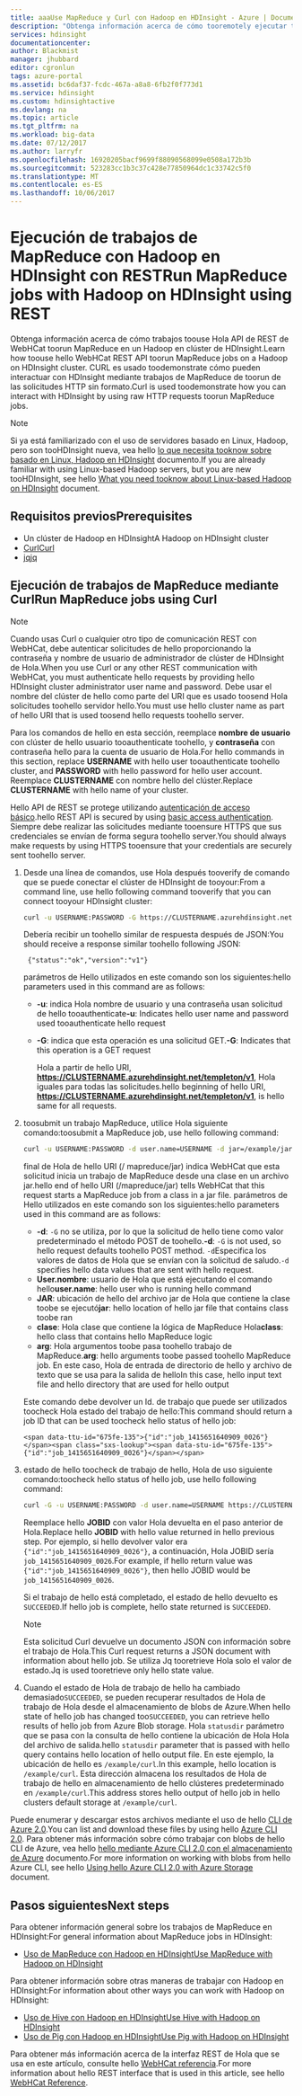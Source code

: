 ```yaml
---
title: aaaUse MapReduce y Curl con Hadoop en HDInsight - Azure | Documentos de Microsoft
description: "Obtenga información acerca de cómo tooremotely ejecutar trabajos de MapReduce con Hadoop en HDInsight con Curl."
services: hdinsight
documentationcenter: 
author: Blackmist
manager: jhubbard
editor: cgronlun
tags: azure-portal
ms.assetid: bc6daf37-fcdc-467a-a8a8-6fb2f0f773d1
ms.service: hdinsight
ms.custom: hdinsightactive
ms.devlang: na
ms.topic: article
ms.tgt_pltfrm: na
ms.workload: big-data
ms.date: 07/12/2017
ms.author: larryfr
ms.openlocfilehash: 16920205bacf9699f88090568099e0508a172b3b
ms.sourcegitcommit: 523283cc1b3c37c428e77850964dc1c33742c5f0
ms.translationtype: MT
ms.contentlocale: es-ES
ms.lasthandoff: 10/06/2017
---
```

# <a name="run-mapreduce-jobs-with-hadoop-on-hdinsight-using-rest"></a><span data-ttu-id="675fe-103">Ejecución de trabajos de MapReduce con Hadoop en HDInsight con REST</span><span class="sxs-lookup"><span data-stu-id="675fe-103">Run MapReduce jobs with Hadoop on HDInsight using REST</span></span>

<span data-ttu-id="675fe-104">Obtenga información acerca de cómo trabajos toouse Hola API de REST de WebHCat toorun MapReduce en un Hadoop en clúster de HDInsight.</span><span class="sxs-lookup"><span data-stu-id="675fe-104">Learn how toouse hello WebHCat REST API toorun MapReduce jobs on a Hadoop on HDInsight cluster.</span></span> <span data-ttu-id="675fe-105">CURL es usado toodemonstrate cómo pueden interactuar con HDInsight mediante trabajos de MapReduce de toorun de las solicitudes HTTP sin formato.</span><span class="sxs-lookup"><span data-stu-id="675fe-105">Curl is used toodemonstrate how you can interact with HDInsight by using raw HTTP requests toorun MapReduce jobs.</span></span>

> [!NOTE]
> <span data-ttu-id="675fe-106">Si ya está familiarizado con el uso de servidores basado en Linux, Hadoop, pero son tooHDInsight nueva, vea hello [lo que necesita tooknow sobre basado en Linux, Hadoop en HDInsight](hdinsight-hadoop-linux-information.md) documento.</span><span class="sxs-lookup"><span data-stu-id="675fe-106">If you are already familiar with using Linux-based Hadoop servers, but you are new tooHDInsight, see hello [What you need tooknow about Linux-based Hadoop on HDInsight](hdinsight-hadoop-linux-information.md) document.</span></span>


## <span data-ttu-id="675fe-107"><a id="prereq"></a>Requisitos previos</span><span class="sxs-lookup"><span data-stu-id="675fe-107"><a id="prereq"></a>Prerequisites</span></span>

* <span data-ttu-id="675fe-108">Un clúster de Hadoop en HDInsight</span><span class="sxs-lookup"><span data-stu-id="675fe-108">A Hadoop on HDInsight cluster</span></span>
* [<span data-ttu-id="675fe-109">Curl</span><span class="sxs-lookup"><span data-stu-id="675fe-109">Curl</span></span>](http://curl.haxx.se/)
* [<span data-ttu-id="675fe-110">jq</span><span class="sxs-lookup"><span data-stu-id="675fe-110">jq</span></span>](http://stedolan.github.io/jq/)

## <span data-ttu-id="675fe-111"><a id="curl"></a>Ejecución de trabajos de MapReduce mediante Curl</span><span class="sxs-lookup"><span data-stu-id="675fe-111"><a id="curl"></a>Run MapReduce jobs using Curl</span></span>

> [!NOTE]
> <span data-ttu-id="675fe-112">Cuando usas Curl o cualquier otro tipo de comunicación REST con WebHCat, debe autenticar solicitudes de hello proporcionando la contraseña y nombre de usuario de administrador de clúster de HDInsight de Hola.</span><span class="sxs-lookup"><span data-stu-id="675fe-112">When you use Curl or any other REST communication with WebHCat, you must authenticate hello requests by providing hello HDInsight cluster administrator user name and password.</span></span> <span data-ttu-id="675fe-113">Debe usar el nombre del clúster de hello como parte del URI que es usado toosend Hola solicitudes toohello servidor hello.</span><span class="sxs-lookup"><span data-stu-id="675fe-113">You must use hello cluster name as part of hello URI that is used toosend hello requests toohello server.</span></span>
>
> <span data-ttu-id="675fe-114">Para los comandos de hello en esta sección, reemplace **nombre de usuario** con clúster de hello usuario tooauthenticate toohello, y **contraseña** con contraseña hello para la cuenta de usuario de Hola.</span><span class="sxs-lookup"><span data-stu-id="675fe-114">For hello commands in this section, replace **USERNAME** with hello user tooauthenticate toohello cluster, and **PASSWORD** with hello password for hello user account.</span></span> <span data-ttu-id="675fe-115">Reemplace **CLUSTERNAME** con nombre hello del clúster.</span><span class="sxs-lookup"><span data-stu-id="675fe-115">Replace **CLUSTERNAME** with hello name of your cluster.</span></span>
>
> <span data-ttu-id="675fe-116">Hello API de REST se protege utilizando [autenticación de acceso básico](http://en.wikipedia.org/wiki/Basic_access_authentication).</span><span class="sxs-lookup"><span data-stu-id="675fe-116">hello REST API is secured by using [basic access authentication](http://en.wikipedia.org/wiki/Basic_access_authentication).</span></span> <span data-ttu-id="675fe-117">Siempre debe realizar las solicitudes mediante tooensure HTTPS que sus credenciales se envían de forma segura toohello server.</span><span class="sxs-lookup"><span data-stu-id="675fe-117">You should always make requests by using HTTPS tooensure that your credentials are securely sent toohello server.</span></span>


1. <span data-ttu-id="675fe-118">Desde una línea de comandos, use Hola después tooverify de comando que se puede conectar el clúster de HDInsight de tooyour:</span><span class="sxs-lookup"><span data-stu-id="675fe-118">From a command line, use hello following command tooverify that you can connect tooyour HDInsight cluster:</span></span>

    ```bash
    curl -u USERNAME:PASSWORD -G https://CLUSTERNAME.azurehdinsight.net/templeton/v1/status
    ```

    <span data-ttu-id="675fe-119">Debería recibir un toohello similar de respuesta después de JSON:</span><span class="sxs-lookup"><span data-stu-id="675fe-119">You should receive a response similar toohello following JSON:</span></span>

        {"status":"ok","version":"v1"}

    <span data-ttu-id="675fe-120">parámetros de Hello utilizados en este comando son los siguientes:</span><span class="sxs-lookup"><span data-stu-id="675fe-120">hello parameters used in this command are as follows:</span></span>

   * <span data-ttu-id="675fe-121">**-u**: indica Hola nombre de usuario y una contraseña usan solicitud de hello tooauthenticate</span><span class="sxs-lookup"><span data-stu-id="675fe-121">**-u**: Indicates hello user name and password used tooauthenticate hello request</span></span>
   * <span data-ttu-id="675fe-122">**-G**: indica que esta operación es una solicitud GET.</span><span class="sxs-lookup"><span data-stu-id="675fe-122">**-G**: Indicates that this operation is a GET request</span></span>

     <span data-ttu-id="675fe-123">Hola a partir de hello URI, **https://CLUSTERNAME.azurehdinsight.net/templeton/v1**, Hola iguales para todas las solicitudes.</span><span class="sxs-lookup"><span data-stu-id="675fe-123">hello beginning of hello URI, **https://CLUSTERNAME.azurehdinsight.net/templeton/v1**, is hello same for all requests.</span></span>

2. <span data-ttu-id="675fe-124">toosubmit un trabajo MapReduce, utilice Hola siguiente comando:</span><span class="sxs-lookup"><span data-stu-id="675fe-124">toosubmit a MapReduce job, use hello following command:</span></span>

    ```bash
    curl -u USERNAME:PASSWORD -d user.name=USERNAME -d jar=/example/jars/hadoop-mapreduce-examples.jar -d class=wordcount -d arg=/example/data/gutenberg/davinci.txt -d arg=/example/data/CurlOut https://CLUSTERNAME.azurehdinsight.net/templeton/v1/mapreduce/jar
    ```

    <span data-ttu-id="675fe-125">final de Hola de hello URI (/ mapreduce/jar) indica WebHCat que esta solicitud inicia un trabajo de MapReduce desde una clase en un archivo jar.</span><span class="sxs-lookup"><span data-stu-id="675fe-125">hello end of hello URI (/mapreduce/jar) tells WebHCat that this request starts a MapReduce job from a class in a jar file.</span></span> <span data-ttu-id="675fe-126">parámetros de Hello utilizados en este comando son los siguientes:</span><span class="sxs-lookup"><span data-stu-id="675fe-126">hello parameters used in this command are as follows:</span></span>

   * <span data-ttu-id="675fe-127">**-d**: `-G` no se utiliza, por lo que la solicitud de hello tiene como valor predeterminado el método POST de toohello.</span><span class="sxs-lookup"><span data-stu-id="675fe-127">**-d**: `-G` is not used, so hello request defaults toohello POST method.</span></span> <span data-ttu-id="675fe-128">`-d`Especifica los valores de datos de Hola que se envían con la solicitud de saludo.</span><span class="sxs-lookup"><span data-stu-id="675fe-128">`-d` specifies hello data values that are sent with hello request.</span></span>
    * <span data-ttu-id="675fe-129">**User.nombre**: usuario de Hola que está ejecutando el comando hello</span><span class="sxs-lookup"><span data-stu-id="675fe-129">**user.name**: hello user who is running hello command</span></span>
    * <span data-ttu-id="675fe-130">**JAR**: ubicación de hello del archivo jar de Hola que contiene la clase toobe se ejecutó</span><span class="sxs-lookup"><span data-stu-id="675fe-130">**jar**: hello location of hello jar file that contains class toobe ran</span></span>
    * <span data-ttu-id="675fe-131">**clase**: Hola clase que contiene la lógica de MapReduce Hola</span><span class="sxs-lookup"><span data-stu-id="675fe-131">**class**: hello class that contains hello MapReduce logic</span></span>
    * <span data-ttu-id="675fe-132">**arg**: Hola argumentos toobe pasa toohello trabajo de MapReduce.</span><span class="sxs-lookup"><span data-stu-id="675fe-132">**arg**: hello arguments toobe passed toohello MapReduce job.</span></span> <span data-ttu-id="675fe-133">En este caso, Hola de entrada de directorio de hello y archivo de texto que se usa para la salida de hello</span><span class="sxs-lookup"><span data-stu-id="675fe-133">In this case, hello input text file and hello directory that are used for hello output</span></span>

     <span data-ttu-id="675fe-134">Este comando debe devolver un Id. de trabajo que puede ser utilizados toocheck Hola estado del trabajo de hello:</span><span class="sxs-lookup"><span data-stu-id="675fe-134">This command should return a job ID that can be used toocheck hello status of hello job:</span></span>

       <span data-ttu-id="675fe-135">{"id":"job_1415651640909_0026"}</span><span class="sxs-lookup"><span data-stu-id="675fe-135">{"id":"job_1415651640909_0026"}</span></span>

3. <span data-ttu-id="675fe-136">estado de hello toocheck de trabajo de hello, Hola de uso siguiente comando:</span><span class="sxs-lookup"><span data-stu-id="675fe-136">toocheck hello status of hello job, use hello following command:</span></span>

    ```bash
    curl -G -u USERNAME:PASSWORD -d user.name=USERNAME https://CLUSTERNAME.azurehdinsight.net/templeton/v1/jobs/JOBID | jq .status.state
    ```

    <span data-ttu-id="675fe-137">Reemplace hello **JOBID** con valor Hola devuelta en el paso anterior de Hola.</span><span class="sxs-lookup"><span data-stu-id="675fe-137">Replace hello **JOBID** with hello value returned in hello previous step.</span></span> <span data-ttu-id="675fe-138">Por ejemplo, si hello devolver valor era `{"id":"job_1415651640909_0026"}`, a continuación, Hola JOBID sería `job_1415651640909_0026`.</span><span class="sxs-lookup"><span data-stu-id="675fe-138">For example, if hello return value was `{"id":"job_1415651640909_0026"}`, then hello JOBID would be `job_1415651640909_0026`.</span></span>

    <span data-ttu-id="675fe-139">Si el trabajo de hello está completado, el estado de hello devuelto es `SUCCEEDED`.</span><span class="sxs-lookup"><span data-stu-id="675fe-139">If hello job is complete, hello state returned is `SUCCEEDED`.</span></span>

   > [!NOTE]
   > <span data-ttu-id="675fe-140">Esta solicitud Curl devuelve un documento JSON con información sobre el trabajo de Hola.</span><span class="sxs-lookup"><span data-stu-id="675fe-140">This Curl request returns a JSON document with information about hello job.</span></span> <span data-ttu-id="675fe-141">Se utiliza Jq tooretrieve Hola solo el valor de estado.</span><span class="sxs-lookup"><span data-stu-id="675fe-141">Jq is used tooretrieve only hello state value.</span></span>

4. <span data-ttu-id="675fe-142">Cuando el estado de Hola de trabajo de hello ha cambiado demasiado`SUCCEEDED`, se pueden recuperar resultados de Hola de trabajo de Hola desde el almacenamiento de blobs de Azure.</span><span class="sxs-lookup"><span data-stu-id="675fe-142">When hello state of hello job has changed too`SUCCEEDED`, you can retrieve hello results of hello job from Azure Blob storage.</span></span> <span data-ttu-id="675fe-143">Hola `statusdir` parámetro que se pasa con la consulta de hello contiene la ubicación de Hola Hola del archivo de salida.</span><span class="sxs-lookup"><span data-stu-id="675fe-143">hello `statusdir` parameter that is passed with hello query contains hello location of hello output file.</span></span> <span data-ttu-id="675fe-144">En este ejemplo, la ubicación de hello es `/example/curl`.</span><span class="sxs-lookup"><span data-stu-id="675fe-144">In this example, hello location is `/example/curl`.</span></span> <span data-ttu-id="675fe-145">Esta dirección almacena los resultados de Hola de trabajo de hello en almacenamiento de hello clústeres predeterminado en `/example/curl`.</span><span class="sxs-lookup"><span data-stu-id="675fe-145">This address stores hello output of hello job in hello clusters default storage at `/example/curl`.</span></span>

<span data-ttu-id="675fe-146">Puede enumerar y descargar estos archivos mediante el uso de hello [CLI de Azure 2.0](https://docs.microsoft.com/cli/azure/install-azure-cli).</span><span class="sxs-lookup"><span data-stu-id="675fe-146">You can list and download these files by using hello [Azure CLI 2.0](https://docs.microsoft.com/cli/azure/install-azure-cli).</span></span> <span data-ttu-id="675fe-147">Para obtener más información sobre cómo trabajar con blobs de hello CLI de Azure, vea hello [hello mediante Azure CLI 2.0 con el almacenamiento de Azure](../storage/common/storage-azure-cli.md#create-and-manage-blobs) documento.</span><span class="sxs-lookup"><span data-stu-id="675fe-147">For more information on working with blobs from hello Azure CLI, see hello [Using hello Azure CLI 2.0 with Azure Storage](../storage/common/storage-azure-cli.md#create-and-manage-blobs) document.</span></span>

## <span data-ttu-id="675fe-148"><a id="nextsteps"></a>Pasos siguientes</span><span class="sxs-lookup"><span data-stu-id="675fe-148"><a id="nextsteps"></a>Next steps</span></span>

<span data-ttu-id="675fe-149">Para obtener información general sobre los trabajos de MapReduce en HDInsight:</span><span class="sxs-lookup"><span data-stu-id="675fe-149">For general information about MapReduce jobs in HDInsight:</span></span>

* [<span data-ttu-id="675fe-150">Uso de MapReduce con Hadoop en HDInsight</span><span class="sxs-lookup"><span data-stu-id="675fe-150">Use MapReduce with Hadoop on HDInsight</span></span>](hdinsight-use-mapreduce.md)

<span data-ttu-id="675fe-151">Para obtener información sobre otras maneras de trabajar con Hadoop en HDInsight:</span><span class="sxs-lookup"><span data-stu-id="675fe-151">For information about other ways you can work with Hadoop on HDInsight:</span></span>

* [<span data-ttu-id="675fe-152">Uso de Hive con Hadoop en HDInsight</span><span class="sxs-lookup"><span data-stu-id="675fe-152">Use Hive with Hadoop on HDInsight</span></span>](hdinsight-use-hive.md)
* [<span data-ttu-id="675fe-153">Uso de Pig con Hadoop en HDInsight</span><span class="sxs-lookup"><span data-stu-id="675fe-153">Use Pig with Hadoop on HDInsight</span></span>](hdinsight-use-pig.md)

<span data-ttu-id="675fe-154">Para obtener más información acerca de la interfaz REST de Hola que se usa en este artículo, consulte hello [WebHCat referencia](https://cwiki.apache.org/confluence/display/Hive/WebHCat+Reference).</span><span class="sxs-lookup"><span data-stu-id="675fe-154">For more information about hello REST interface that is used in this article, see hello [WebHCat Reference](https://cwiki.apache.org/confluence/display/Hive/WebHCat+Reference).</span></span>
